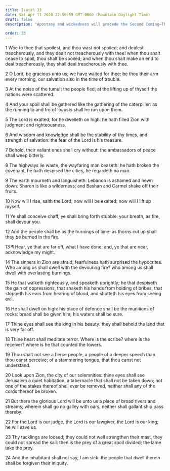 ```yaml
---
title: Isaiah 33
date: Sat Apr 11 2020 22:50:59 GMT-0600 (Mountain Daylight Time)
draft: false
description: "Apostasy and wickedness will precede the Second Coming—The Lord will come with devouring fire—Zion and its stakes will be perfected—The Lord is our Judge, Lawgiver, and King."

order: 33
---
```

    
1 Woe to thee that spoilest, and thou wast not spoiled; and dealest treacherously, and they dealt not treacherously with thee! when thou shalt cease to spoil, thou shalt be spoiled; and when thou shalt make an end to deal treacherously, they shall deal treacherously with thee.

2 O Lord, be gracious unto us; we have waited for thee: be thou their arm every morning, our salvation also in the time of trouble.

3 At the noise of the tumult the people fled; at the lifting up of thyself the nations were scattered.

4 And your spoil shall be gathered like the gathering of the caterpiller: as the running to and fro of locusts shall he run upon them.

5 The Lord is exalted; for he dwelleth on high: he hath filled Zion with judgment and righteousness.

6 And wisdom and knowledge shall be the stability of thy times, and strength of salvation: the fear of the Lord is his treasure.

7 Behold, their valiant ones shall cry without: the ambassadors of peace shall weep bitterly.

8 The highways lie waste, the wayfaring man ceaseth: he hath broken the covenant, he hath despised the cities, he regardeth no man.

9 The earth mourneth and languisheth: Lebanon is ashamed and hewn down: Sharon is like a wilderness; and Bashan and Carmel shake off their fruits.

10 Now will I rise, saith the Lord; now will I be exalted; now will I lift up myself.

11 Ye shall conceive chaff, ye shall bring forth stubble: your breath, as fire, shall devour you.

12 And the people shall be as the burnings of lime: as thorns cut up shall they be burned in the fire.

13 ¶ Hear, ye that are far off, what I have done; and, ye that are near, acknowledge my might.

14 The sinners in Zion are afraid; fearfulness hath surprised the hypocrites. Who among us shall dwell with the devouring fire? who among us shall dwell with everlasting burnings.

15 He that walketh righteously, and speaketh uprightly; he that despiseth the gain of oppressions, that shaketh his hands from holding of bribes, that stoppeth his ears from hearing of blood, and shutteth his eyes from seeing evil.

16 He shall dwell on high: his place of defence shall be the munitions of rocks: bread shall be given him; his waters shall be sure.

17 Thine eyes shall see the king in his beauty: they shall behold the land that is very far off.

18 Thine heart shall meditate terror. Where is the scribe? where is the receiver? where is he that counted the towers.

19 Thou shalt not see a fierce people, a people of a deeper speech than thou canst perceive; of a stammering tongue, that thou canst not understand.

20 Look upon Zion, the city of our solemnities: thine eyes shall see Jerusalem a quiet habitation, a tabernacle that shall not be taken down; not one of the stakes thereof shall ever be removed, neither shall any of the cords thereof be broken.

21 But there the glorious Lord will be unto us a place of broad rivers and streams; wherein shall go no galley with oars, neither shall gallant ship pass thereby.

22 For the Lord is our judge, the Lord is our lawgiver, the Lord is our king; he will save us.

23 Thy tacklings are loosed; they could not well strengthen their mast, they could not spread the sail: then is the prey of a great spoil divided; the lame take the prey.

24 And the inhabitant shall not say, I am sick: the people that dwell therein shall be forgiven their iniquity.
